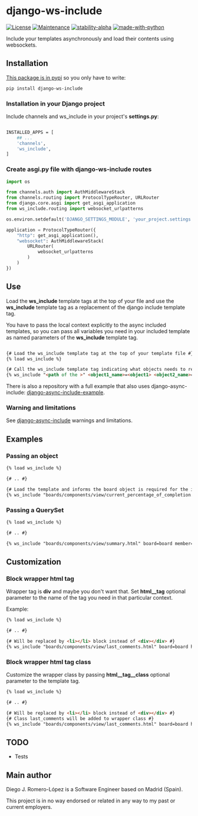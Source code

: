 # django-ws-include

[![License](https://img.shields.io/badge/License-MIT-blue.svg)](https://opensource.org/licenses/MIT)
[![Maintenance](https://img.shields.io/badge/Maintained%3F-yes-green.svg)](https://github.com/diegojromerolopez/django-ws-include/graphs/commit-activity)
[![stability-alpha](https://img.shields.io/badge/stability-alpha-f4d03f.svg)](https://github.com/mkenney/software-guides/blob/master/STABILITY-BADGES.md#alpha)
[![made-with-python](https://img.shields.io/badge/Made%20with-Python-1f425f.svg)](https://www.python.org/)

Include your templates asynchronously and load their contents using websockets.

## Installation

[This package is in pypi](https://pypi.python.org/pypi/django-ws-include) so you only have to write:

```sh
pip install django-ws-include
```

### Installation in your Django project

Include channels and ws_include in your project's **settings.py**:

```sh

INSTALLED_APPS = [
    ## ...
    'channels',
    'ws_include',
]

```

### Create asgi.py file with django-ws-include routes

```python
import os

from channels.auth import AuthMiddlewareStack
from channels.routing import ProtocolTypeRouter, URLRouter
from django.core.asgi import get_asgi_application
from ws_include.routing import websocket_urlpatterns

os.environ.setdefault('DJANGO_SETTINGS_MODULE', 'your_project.settings')

application = ProtocolTypeRouter({
    "http": get_asgi_application(),
    "websocket": AuthMiddlewareStack(
        URLRouter(
            websocket_urlpatterns
        )
    )
})

```

## Use

Load the **ws_include** template tags at the top of your file and use the **ws_include**
template tag as a replacement of the django include template tag.

You have to pass the local context explicitly to the async included templates, so you can pass all variables you
need in your included template as named parameters of the **ws_include** template tag.

```html

{# Load the ws_include template tag at the top of your template file #}
{% load ws_include %}

{# Call the ws_include template tag indicating what objects needs to replace it #}
{% ws_include "<path of the >" <object1_name>=<object1> <object2_name>=<object2> ... <objectN_name>=<objectN>  %}
```

There is also a repository with a full example that also uses django-async-include:
[django-async-include-example](https://github.com/diegojromerolopez/django-async-include-example).

### Warning and limitations
See [django-async-include](https://github.com/diegojromerolopez/django-async-include) warnings and limitations.

## Examples

### Passing an object

```html
{% load ws_include %}

{# .. #}

{# Load the template and informs the board object is required for the included template  #}
{% ws_include "boards/components/view/current_percentage_of_completion.html" board=board %}
```

### Passing a QuerySet

```html
{% load ws_include %}

{# .. #}

{% ws_include "boards/components/view/summary.html" board=board member=member next_due_date_cards=next_due_date_cards %}
```

## Customization

### Block wrapper html tag

Wrapper tag is **div** and maybe you don't want that. Set **html__tag** optional parameter to the name of
the tag you need in that particular context.

Example:

```html
{% load ws_include %}

{# .. #}

{# Will be replaced by <li></li> block instead of <div></div> #}
{% ws_include "boards/components/view/last_comments.html" board=board html__tag='li' %}
```

### Block wrapper html tag class

Customize the wrapper class by passing **html__tag__class** optional parameter to the template tag.

```html
{% load ws_include %}

{# .. #}

{# Will be replaced by <li></li> block instead of <div></div> #}
{# Class last_comments will be added to wrapper class #}
{% ws_include "boards/components/view/last_comments.html" board=board html__tag='li' html__tag__class='last_comments' %}
```

## TODO
* Tests

## Main author
Diego J. Romero-López is a Software Engineer based on Madrid (Spain).

This project is in no way endorsed or related in any way to my past or current employers.
